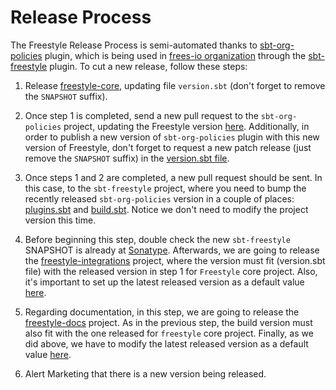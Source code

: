 # Release Process

The Freestyle Release Process is semi-automated thanks to [sbt-org-policies](https://github.com/47deg/sbt-org-policies) plugin, which is being used in [frees-io organization](https://github.com/frees-io) through the [sbt-freestyle](https://github.com/frees-io/sbt-freestyle) plugin. To cut a new release, follow these steps:

1. Release [freestyle-core](https://github.com/frees-io/freestyle), updating file `version.sbt` (don't forget to remove the `SNAPSHOT` suffix).

2. Once step 1 is completed, send a new pull request to the `sbt-org-policies` project, updating the Freestyle version [here](https://github.com/47deg/sbt-org-policies/blob/bfabcceb52639a7bea3cc8474d660360dca8e5d2/core/src/main/scala/sbtorgpolicies/libraries.scala#L27). Additionally, in order to publish a new version of `sbt-org-policies` plugin with this new version of Freestyle, don't forget to request a new patch release (just remove the `SNAPSHOT` suffix) in the [version.sbt file](https://github.com/47deg/sbt-org-policies/blob/master/version.sbt).

3. Once steps 1 and 2 are completed, a new pull request should be sent. In this case, to the `sbt-freestyle` project, where you need to bump the recently released `sbt-org-policies` version in a couple of places: [plugins.sbt](https://github.com/frees-io/sbt-freestyle/blob/bb834af7fc14539e00f84bd801974d29e7c6b872/project/plugins.sbt#L2) and [build.sbt](https://github.com/frees-io/sbt-freestyle/blob/bb834af7fc14539e00f84bd801974d29e7c6b872/build.sbt#L15). Notice we don't need to modify the project version this time.

4. Before beginning this step, double check the new `sbt-freestyle` SNAPSHOT is already at [Sonatype](https://oss.sonatype.org/content/repositories/snapshots/io/frees/sbt-freestyle_2.10_0.13/0.0.1-SNAPSHOT/). Afterwards, we are going to release the [freestyle-integrations](https://github.com/frees-io/freestyle-integrations) project, where the version must fit (version.sbt file) with the released version in step 1 for `Freestyle` core project. Also, it's important to set up the latest released version as a default value [here](https://github.com/frees-io/freestyle-integrations/blob/d3e398700e15809e049b5bb8fec6c551b9d4c0d0/build.sbt#L1-L1).

5. Regarding documentation, in this step, we are going to release the [freestyle-docs](https://github.com/frees-io/freestyle-docs) project. As in the previous step, the build version must also fit with the one released for `freestyle` core project. Finally, as we did above, we have to modify the latest released version as a default value [here](https://github.com/frees-io/freestyle-docs/blob/65fa2944e5a2f8dd420804b26ae0dcbb17a22e9e/build.sbt#L5).

6. Alert Marketing that there is a new version being released. 

